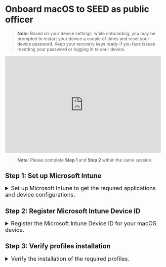 # Onboard macOS to SEED as public officer

<!-- This page is linked in the TechPass portal-Register Intune Device ID, so please do not rename this file. -->

> **Note**:
>Based on your device settings, while onboarding, you may be prompted to restart your device a couple of times and reset your device password.
>Keep your recovery keys ready if you face issues resetting your password or logging in to your device.

<!--<ifigure>
<iframe title="YouTubeVideoPlayer" src="https://www.youtube.com/embed/P9R5RiMpaVU?showinfo=0" height="640" width="960" frameborder="0" allow="accelerometer; autoplay; encrypted-media; gyroscope; picture-in-picture" allowfullscreen></iframe>
</ifigure>-->

<div style="position:relative;padding-bottom:56.25%;padding-top:30px;height:0;overflow:hidden;">
<iframe style="position:absolute;top:0;left:0;width:100%;height:100%;" src="https://www.youtube.com/embed/P9R5RiMpaVU" title="YouTube video player" frameborder="0" allow="accelerometer; autoplay; clipboard-write; encrypted-media; gyroscope; picture-in-picture; web-share" allowfullscreen="true"></iframe>
</div>

> **Note**: Please complete **Step 1** and **Step 2** within the same session.

## Step 1: Set up Microsoft Intune

<details>
  <summary style="font-size:18px">Set up Microsoft Intune to get the required applications and device configurations.</summary><br>

  1. Go to [Microsoft Intune documentation](https://learn.microsoft.com/en-us/mem/intune/user-help/enroll-your-device-in-intune-macos-cp) and follow the instructions on this page to complete the following:

   a. Download and install Company Portal.

   b. Enroll your Mac device.

  
</details>

## Step 2: Register Microsoft Intune Device ID

<details>
  <summary style="font-size:18px">Register the Microsoft Intune Device ID for your macOS device.</summary><br>

1. Open **Terminal** and run the following commands:

```
intune_id="$(security find-certificate -a /Library/Keychains/System.keychain | egrep -B 4 '\"issu\"<blob>=.+MICROSOFT INTUNE MDM DEVICE CA' | grep alis | cut -d '"' -f 4)"
if [ -z "$intune_id" ]
then
    echo "Intune ID not found"
    return
fi

num_candidates="$(echo "$intune_id" | wc -l | xargs echo -n)"
if [ "$num_candidates" -eq 1 ]
then
    echo "$intune_id"
    return
fi

old_ifs="$IFS"
IFS='\n'
actual_id="Intune ID not found"
curr_latest_end_date_unix=0
while read id
do
    end_date="$(security find-certificate -c "$id" -p /Library/Keychains/System.keychain | openssl x509 -noout -enddate | cut -d '=' -f 2)"
    end_date_unix="$(date -j -f "%b %e %H:%M:%S %Y %Z" "$end_date" "+%s")"
    if [ "$end_date_unix" -ge "$curr_latest_end_date_unix" ]
    then
        actual_id="$id"
        curr_latest_end_date_unix="$end_date_unix"
    fi
done <<< "$intune_id"

IFS="$old_ifs"
echo "$actual_id"
```
2. Take note of the Intune Device ID that is displayed on the Terminal window.

<img src="./images/macos-find-org-id-2.png">

3. Choose the appropriate method to register your Intune Device ID:

 - If you only have a **SE GSIB** device, submit a [support request](https://go.gov.sg/techpass-sr) to register your Intune Device ID and proceed to Sub-step 6.
 - If you have a **non-SE GSIB** device,log in to the [TechPass portal](https://portal.techpass.gov.sg/secure/account/profile).
4. On the TechPass portal, at the top right, go to your user name and click **My Account**. Your **Profile** details are displayed. 
5. Click **Onboard device to SEED** and follow the on-screen instructions to submit this Intune Device ID.
6. Ensure that your device is connected to the Internet so that Intune is able to install the required SEED components and configurations. 
7. Within the next 2 hours, check your inbox (organisational email address) to see if you have received the successfully onboarded email.
8. If you don't receive this email after two hours, submit an [incident request](https://go.gov.sg/techpass-sr). 

</details>

## Step 3: Verify profiles installation

<details>
  <summary style="font-size:18px">Verify the  installation of the required profiles.</summary><br>

1. Go to the **Apple menu** > **System Settings** > **Privacy and Security**.
2. Select **Profiles** on the right pane. You should be able to see the following profiles.
<ul style="list-style-type: disc; margin-left: -3px;">
  <li style="margin-bottom:-20px">Credential Profile</span></li>
  <li style="margin-bottom:-20px">Custom Preferences Profile - com.cloudflaare.warp</span></li>
  <li style="margin-bottom:-20px">Custom Preferences Profile - com.microsoft.wdav</li>
  <li style="margin-bottom:-20px">GCC2 ATP Full Disk Access</li>
  <li style="margin-bottom:-20px">GCC2 ATP Kernel Extensions - Custom</li>
  <li style="margin-bottom:-20px">GCC2 ATP Network Filter</li>
  <li style="margin-bottom:-20px">GCC2 ATP Notifications</li>
  <li style="margin-bottom:-20px">GCC2 ATP Onboarding</li>
  <li style="margin-bottom:-20px">Intune MDM Agent SCEP Profile</li>
  <li style="margin-bottom:-20px" style="margin-bottom:-20px">Management Profile</li>
  <li style="margin-bottom:-20px">Passcode Profile</li>
  <li style="margin-bottom:-20px">Privacy Preferences Policy Profile</li>
  <li>System Extension Profile</li>
  </ul>

**Next step**: Proceed to [Post onboarding steps](post-onboarding-instructions/post-onboarding-steps-and-verification).



<!--

  > <br>- Sign in to the Company Portal using your organisational email address and authenticate it by providing the one-time password displayed for your **SG Govt M365** profile on the Authenticator app.<br>- Authenticate your TechPass login on the Authenticator app by entering the number displayed on your computer.
<img src="./images/list-of-profiles.png" width=50% height=50%>
  >**Tip**:
   >If **Profiles** page is not displayed, go to the **Apple** menu > **System Preferences** > **Profiles**.
   >If **Management Profile** is not displayed, then from the left side menu, select **Management Profile**.
   

  !> If you are a public officer, complete all the substeps in [Step 2: Register the Microsoft Intune Device ID for your macOS device](https://docs.developer.tech.gov.sg/docs/security-suite-for-engineering-endpoint-devices/onboard-device/mac-os?id=step-2-register-microsoft-intune-device-id-only-for-gsib-users-onboarding-their-internet-device) to get the profiles installed. 

  If you are a vendor or a contractor, the required configuration profiles will be installed as shown below. If profile installation fails, refer to [Common onboarding issues for macOS users](faqs/common-onboarding-issues).

  <kbd>![list-of-profiles](./images/onboarding-for-macos/list-of-profiles.png)</kbd>

  9. Open the **Company Portal** application again.

  10. You will see the success message. Click **Done**.

  <kbd>![all-set](./images/onboarding-for-macos/all-set-2.png)</kbd> 

  intune device id notes: This step is applicable only if you have a GSIB device and your TechPass ID is the same as your organisation email address. In other words, this is applicable for users whose TechPass ID's domain **is not** ```techpass.gov.sg```.



- Skip the following steps if your TechPass ID belongs to the TechPass AAD and has its domain as *techpass.gov.sg*. For example, *peter_wilson<span>@</span>techpass.gov.sg*.

-->

